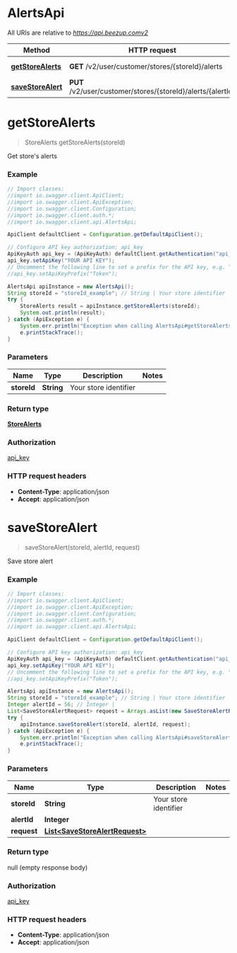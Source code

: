 # AlertsApi

All URIs are relative to *https://api.beezup.comv2*

Method | HTTP request | Description
------------- | ------------- | -------------
[**getStoreAlerts**](AlertsApi.md#getStoreAlerts) | **GET** /v2/user/customer/stores/{storeId}/alerts | Get store&#39;s alerts
[**saveStoreAlert**](AlertsApi.md#saveStoreAlert) | **PUT** /v2/user/customer/stores/{storeId}/alerts/{alertId} | Save store alert


<a name="getStoreAlerts"></a>
# **getStoreAlerts**
> StoreAlerts getStoreAlerts(storeId)

Get store&#39;s alerts

### Example
```java
// Import classes:
//import io.swagger.client.ApiClient;
//import io.swagger.client.ApiException;
//import io.swagger.client.Configuration;
//import io.swagger.client.auth.*;
//import io.swagger.client.api.AlertsApi;

ApiClient defaultClient = Configuration.getDefaultApiClient();

// Configure API key authorization: api_key
ApiKeyAuth api_key = (ApiKeyAuth) defaultClient.getAuthentication("api_key");
api_key.setApiKey("YOUR API KEY");
// Uncomment the following line to set a prefix for the API key, e.g. "Token" (defaults to null)
//api_key.setApiKeyPrefix("Token");

AlertsApi apiInstance = new AlertsApi();
String storeId = "storeId_example"; // String | Your store identifier
try {
    StoreAlerts result = apiInstance.getStoreAlerts(storeId);
    System.out.println(result);
} catch (ApiException e) {
    System.err.println("Exception when calling AlertsApi#getStoreAlerts");
    e.printStackTrace();
}
```

### Parameters

Name | Type | Description  | Notes
------------- | ------------- | ------------- | -------------
 **storeId** | **String**| Your store identifier |

### Return type

[**StoreAlerts**](StoreAlerts.md)

### Authorization

[api_key](../README.md#api_key)

### HTTP request headers

 - **Content-Type**: application/json
 - **Accept**: application/json

<a name="saveStoreAlert"></a>
# **saveStoreAlert**
> saveStoreAlert(storeId, alertId, request)

Save store alert

### Example
```java
// Import classes:
//import io.swagger.client.ApiClient;
//import io.swagger.client.ApiException;
//import io.swagger.client.Configuration;
//import io.swagger.client.auth.*;
//import io.swagger.client.api.AlertsApi;

ApiClient defaultClient = Configuration.getDefaultApiClient();

// Configure API key authorization: api_key
ApiKeyAuth api_key = (ApiKeyAuth) defaultClient.getAuthentication("api_key");
api_key.setApiKey("YOUR API KEY");
// Uncomment the following line to set a prefix for the API key, e.g. "Token" (defaults to null)
//api_key.setApiKeyPrefix("Token");

AlertsApi apiInstance = new AlertsApi();
String storeId = "storeId_example"; // String | Your store identifier
Integer alertId = 56; // Integer | 
List<SaveStoreAlertRequest> request = Arrays.asList(new SaveStoreAlertRequest()); // List<SaveStoreAlertRequest> | 
try {
    apiInstance.saveStoreAlert(storeId, alertId, request);
} catch (ApiException e) {
    System.err.println("Exception when calling AlertsApi#saveStoreAlert");
    e.printStackTrace();
}
```

### Parameters

Name | Type | Description  | Notes
------------- | ------------- | ------------- | -------------
 **storeId** | **String**| Your store identifier |
 **alertId** | **Integer**|  |
 **request** | [**List&lt;SaveStoreAlertRequest&gt;**](SaveStoreAlertRequest.md)|  |

### Return type

null (empty response body)

### Authorization

[api_key](../README.md#api_key)

### HTTP request headers

 - **Content-Type**: application/json
 - **Accept**: application/json

